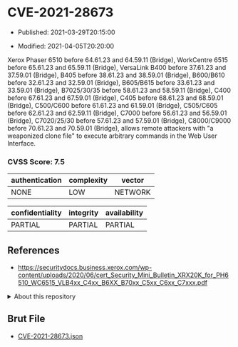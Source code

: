 # CVE-2021-28673

- Published: 2021-03-29T20:15:00

- Modified: 2021-04-05T20:20:00

Xerox Phaser 6510 before 64.61.23 and 64.59.11 (Bridge), WorkCentre 6515 before 65.61.23 and 65.59.11 (Bridge), VersaLink B400 before 37.61.23 and 37.59.01 (Bridge), B405 before 38.61.23 and 38.59.01 (Bridge), B600/B610 before 32.61.23 and 32.59.01 (Bridge), B605/B615 before 33.61.23 and 33.59.01 (Bridge), B7025/30/35 before 58.61.23 and 58.59.11 (Bridge), C400 before 67.61.23 and 67.59.01 (Bridge), C405 before 68.61.23 and 68.59.01 (Bridge), C500/C600 before 61.61.23 and 61.59.01 (Bridge), C505/C605 before 62.61.23 and 62.59.11 (Bridge), C7000 before 56.61.23 and 56.59.01 (Bridge), C7020/25/30 before 57.61.23 and 57.59.01 (Bridge), C8000/C9000 before 70.61.23 and 70.59.01 (Bridge), allows remote attackers with "a weaponized clone file" to execute arbitrary commands in the Web User Interface.

### CVSS Score: **7.5**

| authentication | complexity | vector |
| --- | --- | --- |
| NONE | LOW | NETWORK |

| confidentiality | integrity | availability |
| --- | --- | --- |
| PARTIAL | PARTIAL | PARTIAL |

## References

* https://securitydocs.business.xerox.com/wp-content/uploads/2020/06/cert_Security_Mini_Bulletin_XRX20K_for_PH6510_WC6515_VLB4xx_C4xx_B6XX_B70xx_C5xx_C6xx_C7xxx.pdf

<details>
<summary>About this repository</summary> 

  This repository is part of the project [Live Hack CVE](https://github.com/Live-Hack-CVE). Main website can be found [www.live-hack.org](https://www.live-hack.org) 
  
  Made by [Sn0wAlice](https://github.com/Sn0wAlice) for the people that care about security and need to have a feed of the latest CVEs. Hope you enjoy it, don't forget to star the repo and follow me on [Twitter](https://twitter.com/Sn0wAlice) and [Github](https://github.com/Sn0wAlice). And that is my [personnal website](https://www.alice-snow.me/)

  - [Home Page](https://github.com/Live-Hack-CVE)
  - [Framework](https://github.com/Live-Hack-CVE/cve-framework)
  - [CVE database](https://github.com/Live-Hack-CVE/full_database)
  - [Changelog](https://github.com/Live-Hack-CVE/Changelog)
</details>

## Brut File

* [CVE-2021-28673.json](https://raw.githubusercontent.com/Live-Hack-CVE/full_database/main/cves/2021/CVE-2021-28673.json)

